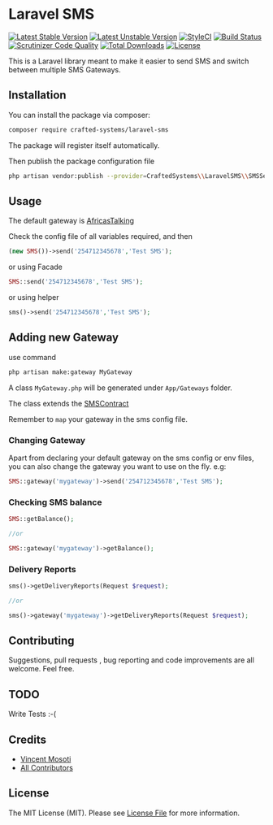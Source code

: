 # Laravel SMS

[![Latest Stable Version](https://poser.pugx.org/crafted-systems/laravel-sms/v/stable)](https://packagist.org/packages/crafted-systems/laravel-sms)
[![Latest Unstable Version](https://poser.pugx.org/crafted-systems/laravel-sms/v/unstable)](https://packagist.org/packages/crafted-systems/laravel-sms)
[![StyleCI](https://github.styleci.io/repos/107381762/shield?branch=master)](https://github.styleci.io/repos/107381762)
[![Build Status](https://travis-ci.org/crafted-systems/laravel-sms.svg?branch=master)](https://travis-ci.org/crafted-systems/laravel-sms)
[![Scrutinizer Code Quality](https://scrutinizer-ci.com/g/crafted-systems/laravel-sms/badges/quality-score.png?b=master)](https://scrutinizer-ci.com/g/crafted-systems/laravel-sms/?branch=master)
[![Total Downloads](https://poser.pugx.org/crafted-systems/laravel-sms/downloads)](https://packagist.org/packages/vmosoti/bongatech-sms)
[![License](https://poser.pugx.org/crafted-systems/laravel-sms/license)](https://packagist.org/packages/vmosoti/bongatech-sms)


This is a Laravel library meant to make it easier to send SMS and switch between multiple SMS Gateways.

## Installation

You can install the package via composer:

``` bash
composer require crafted-systems/laravel-sms
```
The package will register itself automatically.

Then publish the package configuration file

```bash
php artisan vendor:publish --provider=CraftedSystems\\LaravelSMS\\SMSServiceProvider
```

## Usage

The default gateway is [AfricasTalking](https://africastalking.com/)

Check the config file of all variables required, and then

```php
(new SMS())->send('254712345678','Test SMS');
```
or using Facade

```php
SMS::send('254712345678','Test SMS');
```

or using helper

```php
sms()->send('254712345678','Test SMS');
```

## Adding new Gateway

use command 
```bash
php artisan make:gateway MyGateway
```

A class `MyGateway.php` will be generated under `App/Gateways` folder.

The class extends the [SMSContract](https://github.com/crafted-systems/laravel-sms/blob/master/src/Contracts/SMSContract.php)

Remember to `map` your gateway in the sms config file.

### Changing Gateway

Apart from declaring your default gateway on the sms config or env files, you can also change the gateway you want to use on the fly. e.g: 

```php
SMS::gateway('mygateway')->send('254712345678','Test SMS');
```

### Checking SMS balance

```php
SMS::getBalance();

//or

SMS::gateway('mygateway')->getBalance();

```
### Delivery Reports
```php
sms()->getDeliveryReports(Request $request);

//or

sms()->gateway('mygateway')->getDeliveryReports(Request $request);
```

## Contributing

Suggestions, pull requests , bug reporting and code improvements are all welcome. Feel free.

## TODO

Write Tests :-(

## Credits

- [Vincent Mosoti](https://github.com/vmosoti)
- [All Contributors](../../contributors)

## License

The MIT License (MIT). Please see [License File](LICENSE) for more information.
